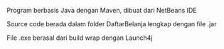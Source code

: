 Program berbasis Java dengan Maven, dibuat dari NetBeans IDE

Source code berada dalam folder DaftarBelanja lengkap dengan file .jar 

File .exe berasal dari build wrap dengan Launch4j
